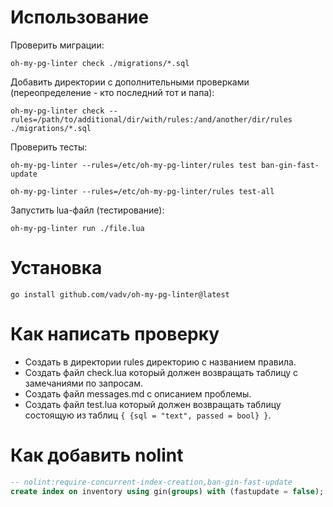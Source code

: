 # Использование

Проверить миграции:

```shell
oh-my-pg-linter check ./migrations/*.sql
```

Добавить директории с дополнительными проверками (переопределение - кто последний тот и папа):

```shell
oh-my-pg-linter check --rules=/path/to/additional/dir/with/rules:/and/another/dir/rules ./migrations/*.sql
```

Проверить тесты:

```shell
oh-my-pg-linter --rules=/etc/oh-my-pg-linter/rules test ban-gin-fast-update
```

```shell
oh-my-pg-linter --rules=/etc/oh-my-pg-linter/rules test-all
```

Запустить lua-файл (тестирование):

```shell
oh-my-pg-linter run ./file.lua
```

# Установка

```shell
go install github.com/vadv/oh-my-pg-linter@latest
```

# Как написать проверку

* Создать в директории rules директорию с названием правила.
* Создать файл check.lua который должен возвращать таблицу с замечаниями по запросам.
* Создать файл messages.md с описанием проблемы.
* Создать файл test.lua который должен возвращать таблицу состоящую из таблиц `{ {sql = "text", passed = bool} }`.

# Как добавить nolint

```sql
-- nolint:require-concurrent-index-creation,ban-gin-fast-update
create index on inventory using gin(groups) with (fastupdate = false);
```
